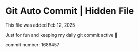 # Git Auto Commit | Hidden File

This file was added Feb 12, 2025

Just for fun and keeping my daily git commit active 🤪

commit number: 1686457
